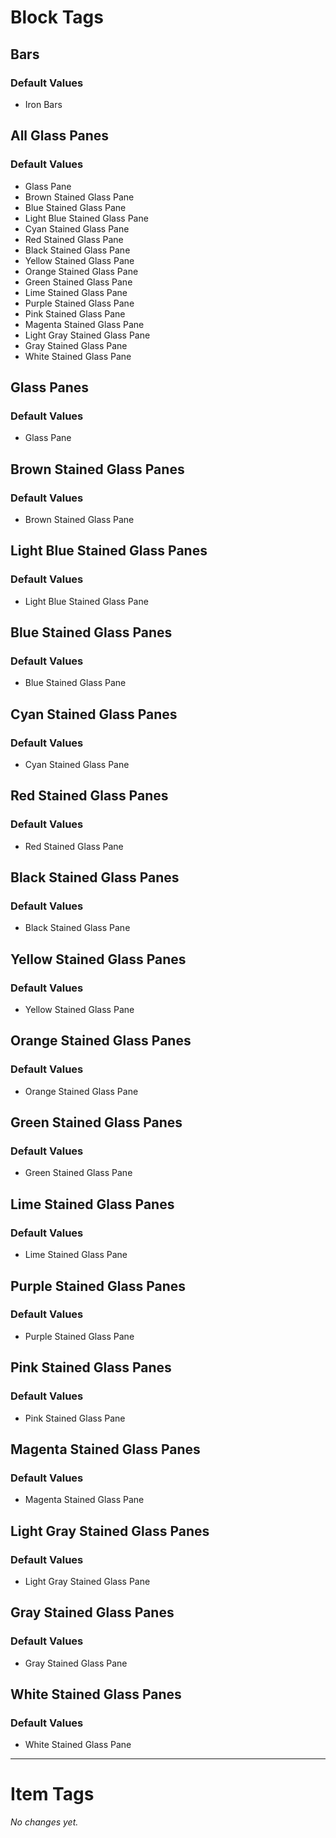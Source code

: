 # Block Tags

## Bars
### Default Values
- Iron Bars

## All Glass Panes
### Default Values
- Glass Pane
- Brown Stained Glass Pane
- Blue Stained Glass Pane
- Light Blue Stained Glass Pane
- Cyan Stained Glass Pane
- Red Stained Glass Pane
- Black Stained Glass Pane
- Yellow Stained Glass Pane
- Orange Stained Glass Pane
- Green Stained Glass Pane
- Lime Stained Glass Pane
- Purple Stained Glass Pane
- Pink Stained Glass Pane
- Magenta Stained Glass Pane
- Light Gray Stained Glass Pane
- Gray Stained Glass Pane
- White Stained Glass Pane

## Glass Panes
### Default Values
- Glass Pane

## Brown Stained Glass Panes
### Default Values
- Brown Stained Glass Pane

## Light Blue Stained Glass Panes
### Default Values
- Light Blue Stained Glass Pane

## Blue Stained Glass Panes
### Default Values
- Blue Stained Glass Pane

## Cyan Stained Glass Panes
### Default Values
- Cyan Stained Glass Pane

## Red Stained Glass Panes
### Default Values
- Red Stained Glass Pane

## Black Stained Glass Panes
### Default Values
- Black Stained Glass Pane

## Yellow Stained Glass Panes
### Default Values
- Yellow Stained Glass Pane

## Orange Stained Glass Panes
### Default Values
- Orange Stained Glass Pane

## Green Stained Glass Panes
### Default Values
- Green Stained Glass Pane

## Lime Stained Glass Panes
### Default Values
- Lime Stained Glass Pane

## Purple Stained Glass Panes
### Default Values
- Purple Stained Glass Pane

## Pink Stained Glass Panes
### Default Values
- Pink Stained Glass Pane

## Magenta Stained Glass Panes
### Default Values
- Magenta Stained Glass Pane

## Light Gray Stained Glass Panes
### Default Values
- Light Gray Stained Glass Pane

## Gray Stained Glass Panes
### Default Values
- Gray Stained Glass Pane

## White Stained Glass Panes
### Default Values
- White Stained Glass Pane

---

# Item Tags
*No changes yet.*